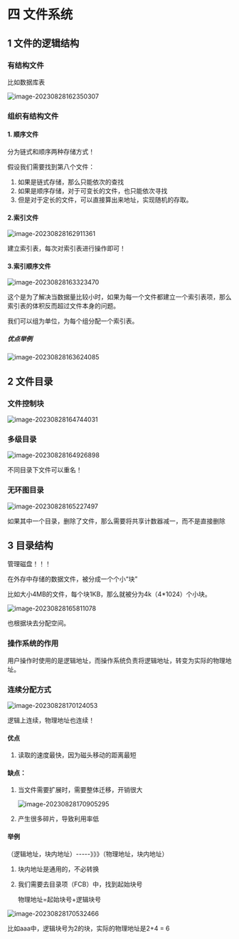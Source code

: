 # 四 文件系统

## 1 文件的逻辑结构

### 有结构文件

比如数据库表

![image-20230828162350307](https://taufik.oss-cn-beijing.aliyuncs.com/img/image-20230828162350307.png)

### 组织有结构文件

#### 1. 顺序文件

分为链式和顺序两种存储方式！

假设我们需要找到第八个文件：

1. 如果是链式存储，那么只能依次的查找
2. 如果是顺序存储，对于可变长的文件，也只能依次寻找
3. 但是对于定长的文件，可以直接算出来地址，实现随机的存取。

#### 2.索引文件

![image-20230828162911361](https://taufik.oss-cn-beijing.aliyuncs.com/img/image-20230828162911361.png)

建立索引表，每次对索引表进行操作即可！

#### 3.索引顺序文件

![image-20230828163323470](https://taufik.oss-cn-beijing.aliyuncs.com/img/image-20230828163323470.png)

这个是为了解决当数据量比较小时，如果为每一个文件都建立一个索引表项，那么索引表的体积反而超过文件本身的问题。

我们可以组为单位，为每个组分配一个索引表。

##### 优点举例

![image-20230828163624085](https://taufik.oss-cn-beijing.aliyuncs.com/img/image-20230828163624085.png)

## 2 文件目录

### 文件控制块

![image-20230828164744031](https://taufik.oss-cn-beijing.aliyuncs.com/img/image-20230828164744031.png)

### 多级目录

![image-20230828164926898](https://taufik.oss-cn-beijing.aliyuncs.com/img/image-20230828164926898.png)

不同目录下文件可以重名！

### 无环图目录

![image-20230828165227497](https://taufik.oss-cn-beijing.aliyuncs.com/img/image-20230828165227497.png)

如果其中一个目录，删除了文件，那么需要将共享计数器减一，而不是直接删除 

## 3 目录结构

管理磁盘！！！

 在外存中存储的数据文件，被分成一个个小“块”

比如大小4MB的文件，每个块1KB，那么就被分为4k（4*1024）个小块。

![image-20230828165811078](https://taufik.oss-cn-beijing.aliyuncs.com/img/image-20230828165811078.png)

也根据块去分配空间。

### 操作系统的作用

用户操作时使用的是逻辑地址，而操作系统负责将逻辑地址，转变为实际的物理地址。

### 连续分配方式

![image-20230828170124053](https://taufik.oss-cn-beijing.aliyuncs.com/img/image-20230828170124053.png)

逻辑上连续，物理地址也连续！

#### 优点

1. 读取的速度最快，因为磁头移动的距离最短

#### 缺点：

1. 当文件需要扩展时，需要整体迁移，开销很大

   ![image-20230828170905295](https://taufik.oss-cn-beijing.aliyuncs.com/img/image-20230828170905295.png)

2.  产生很多碎片，导致利用率低

#### 举例

（逻辑地址，块内地址）-----》》》（物理地址，块内地址）

1. 块内地址是通用的，不必转换

2. 我们需要去目录项（FCB）中，找到起始块号

   物理地址=起始块号+逻辑块号

![image-20230828170532466](https://taufik.oss-cn-beijing.aliyuncs.com/img/image-20230828170532466.png)

比如aaa中，逻辑块号为2的块，实际的物理地址是2+4 = 6